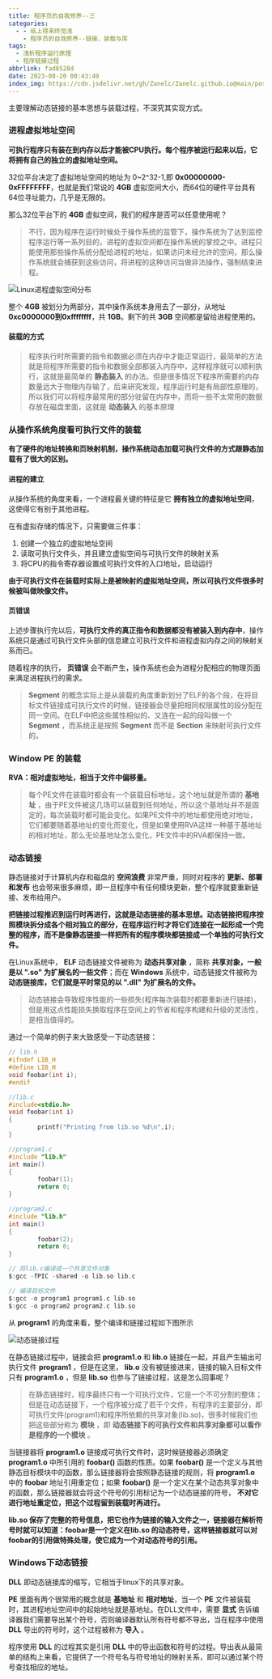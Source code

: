 ```yaml
---
title: 程序员的自我修养--三
categories:
  - - 纸上得来终觉浅
    - 程序员的自我修养--链接、装载与库
tags:
  - 浅析程序运行原理
  - 程序链接过程
abbrlink: fad8528d
date: 2023-08-20 00:43:49
index_img: https://cdn.jsdelivr.net/gh/Zanelc/Zanelc.github.io@main/posts/fad8528d/title.png
---
```

主要理解动态链接的基本思想与装载过程，不深究其实现方式。
<!--more-->

### 进程虚拟地址空间

**可执行程序只有装在到内存以后才能被CPU执行。每个程序被运行起来以后，它将拥有自己的独立的虚拟地址空间。**

32位平台决定了虚拟地址空间的地址为 0~2^32-1,即 **0x00000000-0xFFFFFFFF**，也就是我们常说的 **4GB** 虚拟空间大小，而64位的硬件平台具有64位寻址能力，几乎是无限的。

那么32位平台下的 **4GB** 虚拟空间，我们的程序是否可以任意使用呢？

> 不行，因为程序在运行时候处于操作系统的监管下，操作系统为了达到监控程序运行等一系列目的，进程的虚拟空间都在操作系统的掌控之中。进程只能使用那些操作系统分配给进程的地址，如果访问未经允许的空间，那么操作系统就会捕获到这些访问，将进程的这种访问当做非法操作，强制结束进程。

![Linux进程虚拟空间分布](https://cdn.jsdelivr.net/gh/Zanelc/Zanelc.github.io@main/posts/fad8528d/image-20230820010745909.png)

整个 **4GB** 被划分为两部分，其中操作系统本身用去了一部分，从地址 **0xc0000000到0xffffffff**，共 **1GB**。剩下的共 **3GB** 空间都是留给进程使用的。

#### 装载的方式

> 程序执行时所需要的指令和数据必须在内存中才能正常运行，最简单的方法就是将程序所需要的指令和数据全部都装入内存中，这样程序就可以顺利执行，这就是最简单的 **静态装入** 的办法。但是很多情况下程序所需要的内存数量远大于物理内存输了，后来研究发现，程序运行时是有局部性原理的，所以我们可以将程序最常用的部分驻留在内存中，而将一些不太常用的数据存放在磁盘里面，这就是 **动态装入** 的基本原理

### 从操作系统角度看可执行文件的装载

**有了硬件的地址转换和页映射机制，操作系统动态加载可执行文件的方式跟静态加载有了很大的区别。**

#### 进程的建立

从操作系统的角度来看，一个进程最关键的特征是它 **拥有独立的虚拟地址空间**，这使得它有别于其他进程。

在有虚拟存储的情况下，只需要做三件事：

1. 创建一个独立的虚拟地址空间
2. 读取可执行文件头，并且建立虚拟空间与可执行文件的映射关系
3. 将CPU的指令寄存器设置成可执行文件的入口地址，启动运行

**由于可执行文件在装载时实际上是被映射的虚拟地址空间，所以可执行文件很多时候被叫做映像文件。**

#### 页错误

上述步骤执行完以后，**可执行文件的真正指令和数据都没有被装入到内存中**，操作系统只是通过可执行文件头部的信息建立可执行文件和进程虚拟内存之间的映射关系而已。

随着程序的执行， **页错误** 会不断产生，操作系统也会为进程分配相应的物理页面来满足进程执行的需求。

> **Segment** 的概念实际上是从装载的角度重新划分了ELF的各个段，在将目标文件链接成可执行文件的时候，链接器会尽量把相同权限属性的段分配在同一空间。在ELF中把这些属性相似的、又连在一起的段叫做一个 **Segment** ，而系统正是按照 **Segment** 而不是 **Section** 来映射可执行文件的。

### Window PE 的装载

**RVA：相对虚拟地址，相当于文件中偏移量。**

> 每个PE文件在装载时都会有一个装载目标地址，这个地址就是所谓的 **基地址** ，由于PE文件被这几场可以装载到任何地址，所以这个基地址并不是固定的，每次装载时都可能会变化。如果PE文件中的地址都使用绝对地址，它们都要随着基地址的变化而变化，但是如果使用RVA这样一种基于基地址的相对地址，那么无论基地址怎么变化，PE文件中的RVA都保持一致。

### 动态链接

静态链接对于计算机内存和磁盘的 **空间浪费** 非常严重，同时对程序的 **更新、部署和发布** 也会带来很多麻烦，即一旦程序中有任何模块更新，整个程序就要重新链接、发布给用户。

**把链接过程推迟到运行时再进行，这就是动态链接的基本思想。动态链接把程序按照模块拆分成各个相对独立的部分，在程序运行时才将它们连接在一起形成一个完整的程序，而不是像静态链接一样把所有的程序模块都链接成一个单独的可执行文件。**

在Linux系统中， **ELF** 动态链接文件被称为 **动态共享对象** ，简称 **共享对象，一般是以 ".so" 为扩展名的一些文件**；而在 **Windows** 系统中，动态链接文件被称为 **动态链接库，它们就是平时常见的以 ".dll" 为扩展名的文件。**

> 动态链接会导致程序性能的一些损失(程序每次装载时都要重新进行链接)，但是用这点性能损失换取程序在空间上的节省和程序构建和升级的灵活性，是相当值得的。

通过一个简单的例子来大致感受一下动态链接：

```c
// lib.h
#ifndef LIB_H
#define LIB_H
void foobar(int i);
#endif

//lib.c
#include<stdio.h>
void foobar(int i)
{
        printf("Printing from lib.so %d\n",i);
}

//program1.c
#include "lib.h"
int main()
{
        foobar(1);
        return 0;
}

//program2.c
#include "lib.h"
int main()
{
        foobar(2);
        return 0;
}

// 将lib.c编译成一个共享文件对象
$:gcc -fPIC -shared -o lib.so lib.c

// 编译目标文件
$:gcc -o program1 program1.c lib.so
$:gcc -o program2 program2.c lib.so
```

从 **program1** 的角度来看，整个编译和链接过程如下图所示

![动态链接过程](https://cdn.jsdelivr.net/gh/Zanelc/Zanelc.github.io@main/posts/fad8528d/image-20230820175441567.png)

在静态链接过程中，链接会把 **program1.o** 和 **lib.o** 链接在一起，并且产生输出可执行文件 **program1** ，但是在这里， **lib.o** 没有被链接进来，链接的输入目标文件只有 **program1.o** ，但是 **lib.so** 也参与了链接过程，这是怎么回事呢？

> 在静态链接时，程序最终只有一个可执行文件，它是一个不可分割的整体；但是在动态链接下，一个程序被分成了若干个文件，有程序的主要部分，即可执行文件(program1)和程序所依赖的共享对象(lib.so)，很多时候我们也把这些部分称为 **模块** ，即 **动态链接下的可执行文件和共享对象都可以看作是程序的一个模块** 。

当链接器将 **program1.o** 链接成可执行文件时，这时候链接器必须确定 **program1.o** 中所引用的 **foobar()** 函数的性质。如果 **foobar()** 是一个定义与其他静态目标模块中的函数，那么链接器将会按照静态链接的规则，将 **program1.o** 中的 **foobar** 地址引用重定位；如果 **foobar()** 是一个定义在某个动态共享对象中的函数，那么链接器就会将这个符号的引用标记为一个动态链接的符号， **不对它进行地址重定位，把这个过程留到装载时再进行。**

**lib.so 保存了完整的符号信息，把它也作为链接的输入文件之一，链接器在解析符号时就可以知道：foobar是一个定义在lib.so 的动态符号，这样链接器就可以对foobar的引用做特殊处理，使它成为一个对动态符号的引用。**

### Windows下动态链接

**DLL** 即动态链接库的缩写，它相当于linux下的共享对象。

**PE** 里面有两个很常用的概念就是 **基地址** 和 **相对地址**，当一个 **PE** 文件被装载时，其进程地址空间中的起始地址就是基地址。在DLL文件中，需要 **显式** 告诉编译器我们需要导出某个符号，否则编译器默认所有符号都不导出，当在程序中使用 **DLL** 导出的符号时，这个过程被称为 **导入** 。

程序使用 **DLL** 的过程其实是引用 **DLL** 中的导出函数和符号的过程。导出表从最简单的结构上来看，它提供了一个符号名与符号地址的映射关系，即可以通过某个符号查找相应的地址。
